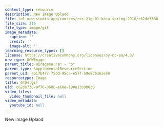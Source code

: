```yaml
---
content_type: resource
description: New image Uplaod
file: /ol-ocw-studio-app/courses/res-21g-01-kana-spring-2010/c62de7388f760688e68e190a1380b8c9_0404.gif
file_size: 316
file_type: image/gif
image_metadata:
  caption: ''
  credit: ''
  image-alt: ''
learning_resource_types: []
license: https://creativecommons.org/licenses/by-nc-sa/4.0/
ocw_type: OCWImage
parent_title: Hiragana "a" - "o"
parent_type: SupplementalResourceSection
parent_uid: ab17b477-75dd-95ca-e57f-b0e8c516ae98
resourcetype: Image
title: 0404.gif
uid: c62de738-8f76-0688-e68e-190a1380b8c9
video_files:
  video_thumbnail_file: null
video_metadata:
  youtube_id: null
---
```

New image Uplaod
